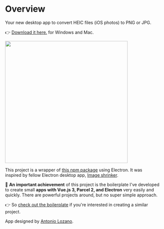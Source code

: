 # Overview

Your new desktop app to convert HEIC files (iOS photos) to PNG or JPG.

👉 [Download it here.](https://github.com/a133xz/electron-heic-png/releases/tag/v1.0.11) for Windows and Mac.

<img src="https://github.com/a133xz/electron-vuejs-parcel-boilerplate/blob/master/real-world-example.gif?raw=true" width="400">

This project is a wrapper of [this npm package](https://www.npmjs.com/package/heic-convert) using Electron. It was inspired by fellow Electron desktop app, [Image shrinker](https://github.com/stefansl/image-shrinker).

🚀 **An important achievement** of this project is the boilerplate I've developed to create small **apps with Vue.js 3, Parcel 2, and Electron** very easily and quickly. There are powerful projects around, but no super simple approach.

👉 So [check out the boilerplate](https://github.com/a133xz/electron-vuejs-parcel-boilerplate) if you're interested in creating a similar project.

App designed by [Antonio Lozano](https://dribbble.com/panglozano).